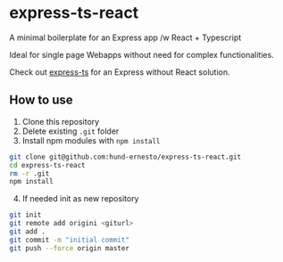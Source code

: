 # express-ts-react

A minimal boilerplate for an Express app /w React + Typescript

Ideal for single page Webapps without need for complex functionalities.

Check out [express-ts](https://github.com/hund-ernesto/express-ts) for an Express without React solution.

## How to use

1. Clone this repository
2. Delete existing `.git` folder
3. Install npm modules with `npm install`

```bash
git clone git@github.com:hund-ernesto/express-ts-react.git
cd express-ts-react
rm -r .git
npm install
```

4. If needed init as new repository

```bash
git init
git remote add origini <giturl>
git add .
git commit -m "initial commit"
git push --force origin master
```
